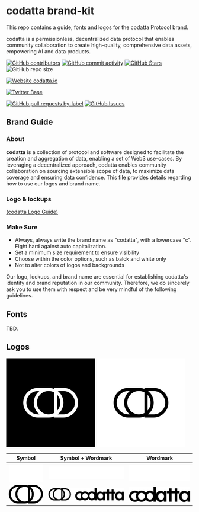 <!-- ![codatta](logo.webp) -->

# codatta brand-kit

This repo contains a guide, fonts and logos for the codatta Protocol brand.

codatta is a permissionless, decentralized data protocol that enables community collaboration to create high-quality, comprehensive data assets, empowering AI and data products.

<!-- Badge row 1 - status -->
[![GitHub contributors](https://img.shields.io/github/contributors/codatta/brand-kit)](https://github.com/codatta/brand-kit/graphs/contributors)
[![GitHub commit activity](https://img.shields.io/github/commit-activity/w/codatta/brand-kit)](https://github.com/codatta/brand-kit/graphs/contributors)
[![GitHub Stars](https://img.shields.io/github/stars/codatta/brand-kit.svg)](https://github.com/codatta/brand-kit/stargazers)
![GitHub repo size](https://img.shields.io/github/repo-size/codatta/brand-kit)

<!-- Badge row 2 - links and profiles -->
[![Website codatta.io](https://img.shields.io/website-up-down-green-red/https/codatta.io.svg)](https://codatta.io)
<!-- [![Blog](https://img.shields.io/badge/blog-up-green)](https://codatta.mirror.xyz/) -->
<!-- [![Docs](https://img.shields.io/badge/docs-up-green)](https://docs.codatta.io/) -->
[![Twitter Base](https://img.shields.io/twitter/follow/codatta?style=social)](https://twitter.com/codatta_io)

<!-- Badge row 3 - detailed status -->
[![GitHub pull requests by-label](https://img.shields.io/github/issues-pr-raw/codatta/brand-kit)](https://github.com/codatta/brand-kit/pulls)
[![GitHub Issues](https://img.shields.io/github/issues-raw/codatta/brand-kit.svg)](https://github.com/codatta/brand-kit/issues)

## Brand Guide

### About

**codatta** is a collection of protocol and software designed to facilitate the creation and aggregation of data, enabling a set of Web3 use-cases. By leveraging a decentralized approach, codatta enables community collaboration on sourcing extensible scope of data, to maximize data coverage and ensuring data confidence. This file provides details regarding how to use our logos and brand name. 

### Logo & lockups
[(codatta Logo Guide)](https://github.com/codatta/brand-kit/blob/main/guide/codatta%20Guide.pdf)

### Make Sure
- Always, always write the brand name as "codatta", with a lowercase "c". Fight hard against auto capitalization.
- Set a minimum size requirement to ensure visibility
- Choose within the color options, such as balck and white only
- Not to alter colors of logos and backgrounds

Our logo, lockups, and brand name are essential for establishing codatta's identity and brand reputation in our community. Therefore, we do sincerely ask you to use them with respect and be very mindful of the following guidelines.

## Fonts

TBD.

## Logos

![InProduct](logo/in-product/Codatta_BlackBG_White.svg)
![InProduct](logo/in-product/Codatta_WhiteBG_Black.svg)


| Symbol                                                   | Symbol + Wordmark                                                           | Wordmark                                                       |
| -------------------------------------------------------- | ------------------------------------------------------------------ | -------------------------------------------------------------- |
| ![SymbolWhite](logo/symbol/Codatta_Symbol_White.png)     | ![LogotypeWhite](logo/logotype/Codatta_Logotype_White.png)     | ![WordmarkWhite](logo/wordmark/Codatta_Wordmark_White.png)     |
| ![SymbolBlack](logo/symbol/Codatta_Symbol_Black.png) | ![LogotypeBlack](logo/logotype/Codatta_Logotype_Black.png) | ![WordmarkBlack](logo/wordmark/Codatta_Wordmark_Black.png) |
